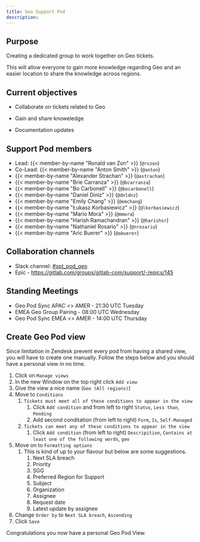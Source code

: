 ```yaml
---
title: Geo Support Pod
description:
---
```


## Purpose

Creating a dedicated group to work together on Geo tickets.

This will allow everyone to gain more knowledge regarding Geo and an easier location to share the knowledge acroos regions.

## Current objectives

- Collaborate on tickets related to Geo

- Gain and share knoweledge

- Documentation updates

## Support Pod members

- Lead: {{< member-by-name "Ronald van Zon" >}} (`@rvzon`)
- Co-Lead: {{< member-by-name "Anton Smith" >}} (`@anton`)
- {{< member-by-name "Alexander Strachan" >}} (`@astrachan`)
- {{< member-by-name "Brie Carranza" >}} (`@bcarranza`)
- {{< member-by-name "Bo Carbonell" >}} (`@bocarbonell`)
- {{< member-by-name "Daniel Diniz" >}} (`@dnldnz`)
- {{< member-by-name "Emily Chang" >}} (`@emchang`)
- {{< member-by-name "Łukasz Korbasiewicz" >}} (`@lkorbasiewicz`)
- {{< member-by-name "Mario Mora" >}} (`@mmora`)
- {{< member-by-name "Harish Ramachandran" >}} (`@harishsr`)
- {{< member-by-name "Nathaniel Rosario" >}} (`@nrosario`)
- {{< member-by-name "Aric Buerer" >}} (`@abuerer`)

## Collaboration channels

- Slack channel: [#spt_pod_geo](https://app.slack.com/client/T02592416/C03D96JF4LD)
- Epic - https://gitlab.com/groups/gitlab-com/support/-/epics/145

## Standing Meetings

- Geo Pod Sync APAC <> AMER - 21:30 UTC Tuesday
- EMEA Geo Group Pairing - 08:00 UTC Wednesday
- Geo Pod Sync EMEA <> AMER - 14:00 UTC Thursday

## Create Geo Pod view

Since limitation in Zendesk prevent every pod from having a shared view, you will have to create one manually.
Follow the steps below and you should have a personal view in no time.

1. Click on `Manage views`
1. In the new Window on the top right click `Add view`
1. Give the view a nice name (`Geo (All regions)`)
1. Move to `Conditions`
    1. `Tickets must meet all of these conditions to appear in the view`
        1. Click `Add condition` and from left to right `Status`, `Less than`, `Pending`
        1. Add second conditation (from left to right) `Form`, `Is`, `Self-Managed`
    1. `Tickets can meet any of these conditions to appear in the view`
        1. Click `Add condition` (from left to right) `Descripition`, `Contains at least one of the following words`, `geo`
1. Move on to `Formatting options`
    1. This is kind of up to your flavour but below are some suggestions.
        1. Next SLA breach
        1. Priority
        1. SGG
        1. Preferred Region for Support
        1. Subject
        1. Organization
        1. Assignee
        1. Request date
        1. Latest update by assignee
1. Change `Order by` to `Next SLA breach`, `Ascending`
1. Click `Save`

Congratulations you now have a personal Geo Pod View.

